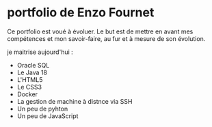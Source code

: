 # portfolio de Enzo Fournet

Ce portfolio est voué à évoluer.
Le but est de mettre en avant mes compétences et mon savoir-faire, au fur et à mesure de son évolution.

je maitrise aujourd'hui :
- Oracle SQL
- Le Java 18
- L'HTML5
- Le CSS3
- Docker
- La gestion de machine à distnce via SSH
- Un peu de pyhton
- Un peu de JavaScript
